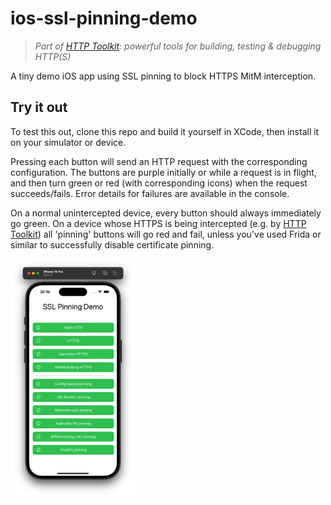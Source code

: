 # ios-ssl-pinning-demo

> _Part of [HTTP Toolkit](https://httptoolkit.com): powerful tools for building, testing & debugging HTTP(S)_

A tiny demo iOS app using SSL pinning to block HTTPS MitM interception.

## Try it out

To test this out, clone this repo and build it yourself in XCode, then install it on your simulator or device.

Pressing each button will send an HTTP request with the corresponding configuration. The buttons are purple initially or while a request is in flight, and then turn green or red (with corresponding icons) when the request succeeds/fails. Error details for failures are available in the console.

On a normal unintercepted device, every button should always immediately go green. On a device whose HTTPS is being intercepted (e.g. by [HTTP Toolkit](https://httptoolkit.com/)) all 'pinning' buttons will go red and fail, unless you've used Frida or similar to successfully disable certificate pinning.

<img width=200 src="https://raw.githubusercontent.com/httptoolkit/ios-ssl-pinning-demo/main/screenshot.png" alt="A screenshot of the app in action" />
